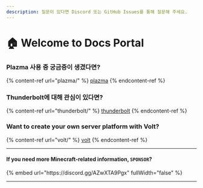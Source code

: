 ```yaml
---
description: 질문이 있다면 Discord 또는 GitHub Issues를 통해 질문해 주세요.
---
```


# 🏠 Welcome to Docs Portal

### Plazma 사용 중 궁금증이 생겼다면?

{% content-ref url="plazma/" %}
[plazma](plazma/)
{% endcontent-ref %}

### Thunderbolt에 대해 관심이 있다면?

{% content-ref url="thunderbolt/" %}
[thunderbolt](thunderbolt/)
{% endcontent-ref %}

### Want to create your own server platform with Volt?

{% content-ref url="volt/" %}
[volt](volt/)
{% endcontent-ref %}

***

#### If you need more Minecraft-related information, `SPONSOR`? <a href="#etc-1" id="etc-1"></a>

{% embed url="https\://discord.gg/AZwXTA9Pgx" fullWidth="false" %}

***
